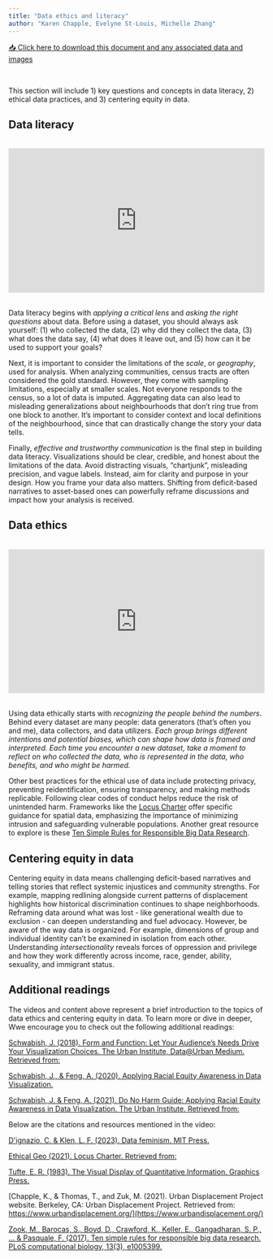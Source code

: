 ```yaml
---
title: "Data ethics and literacy"
author: "Karen Chapple, Evelyne St-Louis, Michelle Zhang"
---
```


[📥 Click here to download this document and any associated data and images](/downloads/data-ethics-and-literacy.zip)

<br>

This section will include 1) key questions and concepts in data literacy, 2) ethical data practices, and 3) centering equity in data.

## Data literacy

<br>
<div style="position: relative; padding-bottom: 56.25%; height: 0; overflow: hidden;">
  <iframe 
    src="https://www.youtube.com/embed/e5qrOM9SPC0" 
    style="position: absolute; top: 0; left: 0; width: 100%; height: 100%;" 
    frameborder="0" 
    allow="accelerometer; autoplay; clipboard-write; encrypted-media; gyroscope; picture-in-picture" 
    allowfullscreen>
  </iframe>
</div>
<br>

Data literacy begins with *applying a critical lens* and *asking the right questions* about data. Before using a dataset, you should always ask yourself: (1) who collected the data, (2) why did they collect the data, (3) what does the data say, (4) what does it leave out, and (5) how can it be used to support your goals? 

Next, it is important to consider the limitations of the *scale*, or *geography*, used for analysis. When analyzing communities, census tracts are often considered the gold standard. However, they come with sampling limitations, especially at smaller scales. Not everyone responds to the census, so a lot of data is imputed. Aggregating data can also lead to misleading generalizations about neighbourhoods that don’t ring true from one block to another. It’s important to consider context and local definitions of the neighbourhood, since that can drastically change the story your data tells.

Finally, *effective and trustworthy communication* is the final step in building data literacy. Visualizations should be clear, credible, and honest about the limitations of the data. Avoid distracting visuals, “chartjunk”, misleading precision, and vague labels. Instead, aim for clarity and purpose in your design. How you frame your data also matters. Shifting from deficit-based narratives to asset-based ones can powerfully reframe discussions and impact how your analysis is received. 


## Data ethics

<br>
<div style="position: relative; padding-bottom: 56.25%; height: 0; overflow: hidden;">
  <iframe 
    src="https://www.youtube.com/embed/mKx6A-hUpxw" 
    style="position: absolute; top: 0; left: 0; width: 100%; height: 100%;" 
    frameborder="0" 
    allow="accelerometer; autoplay; clipboard-write; encrypted-media; gyroscope; picture-in-picture" 
    allowfullscreen>
  </iframe>
</div>
<br>

Using data ethically starts with *recognizing the people behind the numbers*. Behind every dataset are many people: data generators (that’s often you and me), data collectors, and data utilizers. *Each group brings different intentions and potential biases, which can shape how data is framed and interpreted. Each time you encounter a new dataset, take a moment to reflect on who collected the data, who is represented in the data, who benefits, and who might be harmed.*

Other best practices for the ethical use of data include protecting privacy, preventing reidentification, ensuring transparency, and making methods replicable. Following clear codes of conduct helps reduce the risk of unintended harm. Frameworks like the [Locus Charter](https://ethicalgeo.org/locus-charter/) offer specific guidance for spatial data, emphasizing the importance of minimizing intrusion and safeguarding vulnerable populations. Another great resource to explore is these [Ten Simple Rules for Responsible Big Data Research](https://journals.plos.org/ploscompbiol/article?id=10.1371/journal.pcbi.1005399). 


## Centering equity in data

Centering equity in data means challenging deficit-based narratives and telling stories that reflect systemic injustices and community strengths. For example, mapping redlining alongside current patterns of displacement highlights how historical discrimination continues to shape neighborhoods. Reframing data around what was lost - like generational wealth due to exclusion - can deepen understanding and fuel advocacy. However, be aware of the way data is organized. For example, dimensions of group and individual identity can’t be examined in isolation from each other. Understanding *intersectionality* reveals forces of oppression and privilege and how they work differently across income, race, gender, ability, sexuality, and immigrant status.


## Additional readings

The videos and content above represent a brief introduction to the topics of data ethics and centering equity in data. To learn more or dive in deeper, Wwe encourage you to check out the following additional readings:

[Schwabish, J. (2018). Form and Function: Let Your Audience’s Needs Drive Your Visualization Choices. The Urban Institute, Data@Urban Medium. Retrieved from:](https://urban-institute.medium.com/form-and-function-let-your-audiences-needs-drive-your-data-visualization-choices-3c0603745822)

[Schwabish, J., & Feng, A. (2020). Applying Racial Equity Awareness in Data Visualization.](https://osf.io/preprints/osf/x8tbw) 

[Schwabish, J. & Feng, A. (2021). Do No Harm Guide: Applying Racial Equity Awareness in Data Visualization. The Urban Institute. Retrieved from:](https://www.urban.org/research/publication/do-no-harm-guide-applying-equity-awareness-data-visualization) 

Below are the citations and resources mentioned in the video: 

[D'ignazio, C. & Klen, L. F. (2023). Data feminism. MIT Press.](https://mitpress.mit.edu/9780262547185/data-feminism/)  

[Ethical Geo (2021). Locus Charter. Retrieved from:](https://ethicalgeo.org/locus-charter/) 

[Tufte, E. R. (1983). The Visual Display of Quantitative Information. Graphics Press.](https://www.edwardtufte.com/book/the-visual-display-of-quantitative-information/)

[Chapple, K., & Thomas, T., and Zuk, M. (2021). Urban Displacement Project website. Berkeley, CA: Urban Displacement Project. Retrieved from: https://www.urbandisplacement.org/](https://www.urbandisplacement.org/) 

[Zook, M., Barocas, S., Boyd, D., Crawford, K., Keller, E., Gangadharan, S. P., ... & Pasquale, F. (2017). Ten simple rules for responsible big data research. PLoS computational biology, 13(3), e1005399.](https://journals.plos.org/ploscompbiol/article?id=10.1371/journal.pcbi.1005399) 